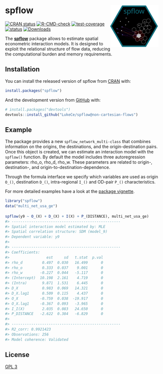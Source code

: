 
<!-- README.md is generated from README.Rmd. Please edit that file -->

# spflow <a href="https://lukece.github.io/spflow/"><img src="man/figures/logo.svg" align="right" height="138" alt="spflow website" /></a>

<!-- badges: start -->

[![CRAN
status](https://www.r-pkg.org/badges/version/spflow)](https://CRAN.R-project.org/package=spflow)
[![R-CMD-check](https://github.com/LukeCe/spflow/workflows/R-CMD-check/badge.svg)](https://github.com/LukeCe/spflow/actions)
[![test-coverage](https://codecov.io/gh/LukeCe/spflow/branch/master/graph/badge.svg)](https://github.com/LukeCe/spflow/actions)
[![status](https://tinyverse.netlify.com/badge/spflow)](https://CRAN.R-project.org/package=spflow)
[![Downloads](https://cranlogs.r-pkg.org/badges/spflow?color=brightgreen)](https://www.r-pkg.org/pkg/spflow)
<!-- badges: end -->

The [**spflow**](https://lukece.github.io/spflow/) package allows to
estimate spatial econometric interaction models. It is designed to
exploit the relational structure of flow data, reducing the
computational burden and memory requirements.

## Installation

You can install the released version of spflow from
[CRAN](https://CRAN.R-project.org/package=spflow) with:

``` r
install.packages("spflow")
```

And the development version from
[GitHub](https://github.com/LukeCe/spflow/) with:

``` r
# install.packages("devtools")
devtools::install_github("LukeCe/spflow@non-cartesian-flows")
```

## Example

The package provides a new `spflow_network_multi-class` that combines
information on the origins, the destinations, and the origin-destination
pairs. Once this object is created, we can estimate an interaction model
with the `spflow()` function. By default the model includes three
autoregression parameters: rho_o, rho_d, rho_w. These parameters are
related to origin-, destination-, and origin-to-destination-dependence.

Through the formula interface we specify which variables are used as
origin `O_()`, destination `D_()`, intra-regional `I_()` and OD-pair
`P_()` characteristics.

For more detailed examples have a look at the [package
vignette](https://lukece.github.io/spflow/articles/paris_commute_flows.html).

``` r
library("spflow")
data("multi_net_usa_ge")

spflow(y9 ~ O_(X) + D_(X) + I(X) + P_(DISTANCE), multi_net_usa_ge)
#> --------------------------------------------------
#> Spatial interaction model estimated by: MLE  
#> Spatial correlation structure: SDM (model_9)
#> Dependent variable: y9
#> 
#> --------------------------------------------------
#> Coefficients:
#>                 est     sd   t.stat  p.val
#> rho_d         0.497  0.030   16.499      0
#> rho_o         0.333  0.037    9.001      0
#> rho_w        -0.227  0.044   -5.117      0
#> (Intercept)  10.198  2.161    4.719      0
#> (Intra)       9.871  1.531    6.445      0
#> D_X           0.983  0.069   14.321      0
#> D_X.lag1      0.509  0.115    4.437      0
#> O_X          -0.759  0.038  -19.917      0
#> O_X.lag1     -0.367  0.093   -3.965      0
#> I_I(X)        2.035  0.083   24.650      0
#> P_DISTANCE   -2.622  0.384   -6.829      0
#> 
#> --------------------------------------------------
#> R2_corr: 0.9921423  
#> Observations: 256  
#> Model coherence: Validated
```

## License

[GPL 3](https://www.r-project.org/Licenses/GPL-3)
